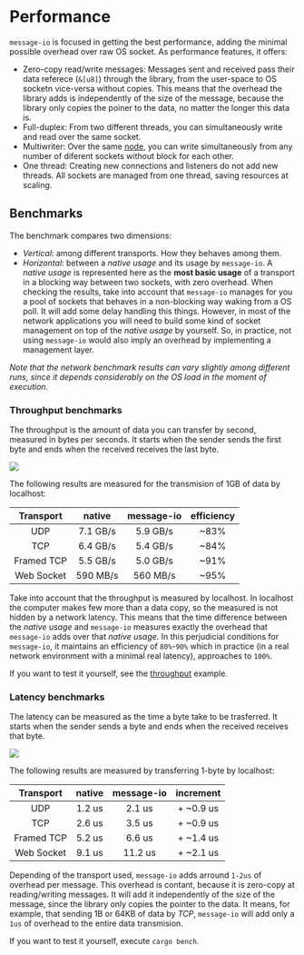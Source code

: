 # Performance

`message-io` is focused in getting the best performance,
adding the minimal possible overhead over raw OS socket.
As performance features, it offers:
- Zero-copy read/write messages: Messages sent and received pass their data referece (`&[u8]`)
through the library, from the user-space to OS socketn vice-versa without copies.
This means that the overhead the library adds is independently of the size of the message,
because the library only copies the poiner to the data, no matter the longer this data is.
- Full-duplex: From two different threads, you can simultaneously write and read over the same socket.
- Multiwriter: Over the same [node](basic_concepts.md), you can write simultaneously from any number of diferent sockets without block for each other.
- One thread: Creating new connections and listeners do not add new threads.
All sockets are managed from one thread, saving resources at scaling.

## Benchmarks

The benchmark compares two dimensions:
- *Vertical*: among different transports. How they behaves among them.
- *Horizontal*: between a *native usage* and its usage by `message-io`.
  A *native usage* is represented here as the **most basic usage** of a transport in a blocking way
  between two sockets, with zero overhead.
  When checking the results, take into account that `message-io` manages for you a pool of sockets that behaves in a non-blocking way waking from a OS poll.
  It will add some delay handling this things.
  However, in most of the network applications you will need to build some kind of socket management on top of the *native usage* by yourself. So, in practice, not using `message-io` would also imply an overhead by implementing a management layer.

*Note that the network benchmark results can vary slightly among different runs,
since it depends considerably on the OS load in the moment of execution.*

### Throughput benchmarks
The throughput is the amount of data you can transfer by second, measured in bytes per seconds.
It starts when the sender sends the first byte and ends when the received receives the last byte.

<p align="">
  <img src="https://docs.google.com/drawings/d/e/2PACX-1vRbPf-P6iKnLV8xStrJq5jIiIl7slzRPRMUOf9WbrPgpa5FeBq6N-qSJkx46T41LzppUmVBIemT1pS3/pub?w=697&h=573"/>
</p>

The following results are measured for the transmision of 1GB of data by localhost:

|  Transport |  native  | message-io | efficiency |
|:----------:|:--------:|:----------:|:----------:|
|     UDP    | 7.1 GB/s |  5.9 GB/s  |    ~83%    |
|     TCP    | 6.4 GB/s |  5.4 GB/s  |    ~84%    |
| Framed TCP | 5.5 GB/s |  5.0 GB/s  |    ~91%    |
| Web Socket | 590 MB/s |  560 MB/s  |    ~95%    |

Take into account that the throughput is measured by localhost.
In localhost the computer makes few more than a data copy,
so the measured is not hidden by a network latency.
This means that the time difference between the *native usage* and `message-io`
measures exactly the overhead that `message-io` adds over that *native usage*.
In this perjudicial conditions for `message-io`, it maintains an efficiency of `80%`-`90%` which in practice (in a real network environment with a minimal real latency), approaches to `100%`.

If you want to test it yourself, see the [throughput](../examples/throughput) example.

### Latency benchmarks
The latency can be measured as the time a byte take to be trasferred.
It starts when the sender sends a byte and ends when the received receives that byte.

<p align="">
  <img src="https://docs.google.com/drawings/d/e/2PACX-1vQJ9bhjVWzSnNQLg75Uaed5ZYUIRoJ03OqEg_HSS8VxZqMlvUUFG6ki_mgDc_MDFKrUmbKb8S3eGHvJ/pub?w=692&h=301"/>
</p>

The following results are measured by transferring 1-byte by localhost:

|  Transport | native | message-io |  increment |
|:----------:|:------:|:----------:|:----------:|
|     UDP    | 1.2 us |   2.1 us   |  + ~0.9 us |
|     TCP    | 2.6 us |   3.5 us   |  + ~0.9 us |
| Framed TCP | 5.2 us |   6.6 us   |  + ~1.4 us |
| Web Socket | 9.1 us |   11.2 us  |  + ~2.1 us |

Depending of the transport used, `message-io` adds arround `1-2us` of overhead per message.
This overhead is contant, because it is zero-copy at reading/writing messages.
It will add it independently of the size of the message, since the library only copies the pointer to the data.
It means, for example, that sending 1B or 64KB of data by *TCP*, `message-io` will add only a `1us` of overhead to the entire data transmision.

If you want to test it yourself, execute `cargo bench`.

